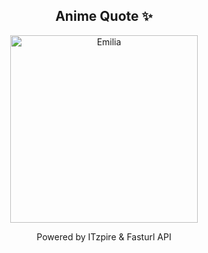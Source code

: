 <h2 align="center">Anime Quote ✨</h2>
<p align="center">
  <img src="quotes-img/2025-04-28_06-00-08.png" alt="Emilia" width="300"/>
</p>

<p align="center">Powered by ITzpire & Fasturl API</p>
